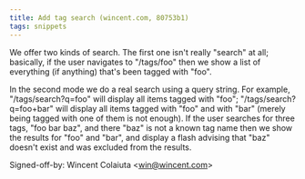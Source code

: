 ```yaml
---
title: Add tag search (wincent.com, 80753b1)
tags: snippets
---
```


We offer two kinds of search. The first one isn't really "search" at all; basically, if the user navigates to "/tags/foo" then we show a list of everything (if anything) that's been tagged with "foo".

In the second mode we do a real search using a query string. For example, "/tags/search?q=foo" will display all items tagged with "foo"; "/tags/search?q=foo+bar" will display all items tagged with "foo" and with "bar" (merely being tagged with one of them is not enough). If the user searches for three tags, "foo bar baz", and there "baz" is not a known tag name then we show the results for "foo" and "bar", and display a flash advising that "baz" doesn't exist and was excluded from the results.

Signed-off-by: Wincent Colaiuta &lt;win@wincent.com&gt;
